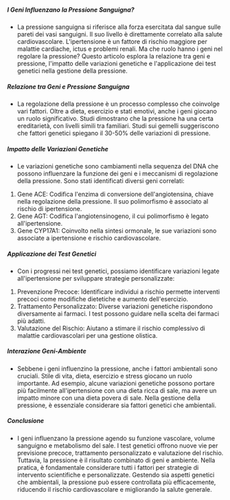 ##### I Geni Influenzano la Pressione Sanguigna?
* La pressione sanguigna si riferisce alla forza esercitata dal sangue sulle pareti dei vasi sanguigni. Il suo livello è direttamente correlato alla salute cardiovascolare. L'ipertensione è un fattore di rischio maggiore per malattie cardiache, ictus e problemi renali. Ma che ruolo hanno i geni nel regolare la pressione? Questo articolo esplora la relazione tra geni e pressione, l'impatto delle variazioni genetiche e l'applicazione dei test genetici nella gestione della pressione.

##### Relazione tra Geni e Pressione Sanguigna
* La regolazione della pressione è un processo complesso che coinvolge vari fattori. Oltre a dieta, esercizio e stati emotivi, anche i geni giocano un ruolo significativo. Studi dimostrano che la pressione ha una certa ereditarietà, con livelli simili tra familiari. Studi sui gemelli suggeriscono che fattori genetici spiegano il 30-50% delle variazioni di pressione.

##### Impatto delle Variazioni Genetiche
* Le variazioni genetiche sono cambiamenti nella sequenza del DNA che possono influenzare la funzione dei geni e i meccanismi di regolazione della pressione. Sono stati identificati diversi geni correlati:

1. Gene ACE: Codifica l'enzima di conversione dell'angiotensina, chiave nella regolazione della pressione. Il suo polimorfismo è associato al rischio di ipertensione.
2. Gene AGT: Codifica l'angiotensinogeno, il cui polimorfismo è legato all'ipertensione.
3. Gene CYP17A1: Coinvolto nella sintesi ormonale, le sue variazioni sono associate a ipertensione e rischio cardiovascolare.

##### Applicazione dei Test Genetici
* Con i progressi nei test genetici, possiamo identificare variazioni legate all'ipertensione per sviluppare strategie personalizzate:

1. Prevenzione Precoce: Identificare individui a rischio permette interventi precoci come modifiche dietetiche e aumento dell'esercizio.
2. Trattamento Personalizzato: Diverse variazioni genetiche rispondono diversamente ai farmaci. I test possono guidare nella scelta dei farmaci più adatti.
3. Valutazione del Rischio: Aiutano a stimare il rischio complessivo di malattie cardiovascolari per una gestione olistica.

##### Interazione Geni-Ambiente
* Sebbene i geni influenzino la pressione, anche i fattori ambientali sono cruciali. Stile di vita, dieta, esercizio e stress giocano un ruolo importante. Ad esempio, alcune variazioni genetiche possono portare più facilmente all'ipertensione con una dieta ricca di sale, ma avere un impatto minore con una dieta povera di sale. Nella gestione della pressione, è essenziale considerare sia fattori genetici che ambientali.

##### Conclusione
* I geni influenzano la pressione agendo su funzione vascolare, volume sanguigno e metabolismo del sale. I test genetici offrono nuove vie per previsione precoce, trattamento personalizzato e valutazione del rischio. Tuttavia, la pressione è il risultato combinato di geni e ambiente. Nella pratica, è fondamentale considerare tutti i fattori per strategie di intervento scientifiche e personalizzate. Gestendo sia aspetti genetici che ambientali, la pressione può essere controllata più efficacemente, riducendo il rischio cardiovascolare e migliorando la salute generale.